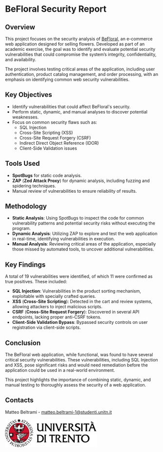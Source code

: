 # BeFloral Security Report

## Overview
This project focuses on the security analysis of [BeFloral](https://github.com/exSnake/Befloral), an e-commerce web application designed for selling flowers. Developed as part of an academic exercise, the goal was to identify and evaluate potential security vulnerabilities that could compromise the system’s integrity, confidentiality, and availability.

The project involves testing critical areas of the application, including user authentication, product catalog management, and order processing, with an emphasis on identifying common web security vulnerabilities.

## Key Objectives
- Identify vulnerabilities that could affect BeFloral's security.
- Perform static, dynamic, and manual analyses to discover potential weaknesses.
- Focus on common security flaws such as:
  - SQL Injection
  - Cross-Site Scripting (XSS)
  - Cross-Site Request Forgery (CSRF)
  - Indirect Direct Object Reference (IDOR)
  - Client-Side Validation issues

## Tools Used
- **SpotBugs** for static code analysis.
- **ZAP** (**Zed Attack Proxy**) for dynamic analysis, including fuzzing and spidering techniques.
- Manual review of vulnerabilities to ensure reliability of results.

## Methodology
- **Static Analysis**: Using SpotBugs to inspect the code for common vulnerability patterns and potential security risks without executing the program.
- **Dynamic Analysis**: Utilizing ZAP to explore and test the web application in real-time, identifying vulnerabilities in execution.
- **Manual Analysis**: Reviewing critical areas of the application, especially those missed by automated tools, to uncover additional vulnerabilities.

## Key Findings
A total of 19 vulnerabilities were identified, of which 11 were confirmed as true positives. These included:
- **SQL Injection**: Vulnerabilities in the product sorting mechanism, exploitable with specially crafted queries.
- **XSS** (**Cross-Site Scripting**): Detected in the cart and review systems, allowing attackers to inject malicious scripts.
- **CSRF** (**Cross-Site Request Forgery**): Discovered in several API endpoints, lacking proper anti-CSRF tokens.
- **Client-Side Validation Bypass**: Bypassed security controls on user registration via client-side scripts.

## Conclusion
The BeFloral web application, while functional, was found to have several critical security vulnerabilities. These vulnerabilities, including SQL Injection and XSS, pose significant risks and would need remediation before the application could be used in a real-world environment.

This project highlights the importance of combining static, dynamic, and manual testing to thoroughly assess the security of a web application.

## Contacts

Matteo Beltrami - [matteo.beltrami-1@studenti.unitn.it](mailto:matteo.beltrami-1@studenti.unitn.it)

<picture>
    <source media="(prefers-color-scheme: dark)" srcset="assets/extras/dark.png">
    <img alt="https://www.unitn.it/" src="assets/extras/light.png" width="300px">
</picture>
